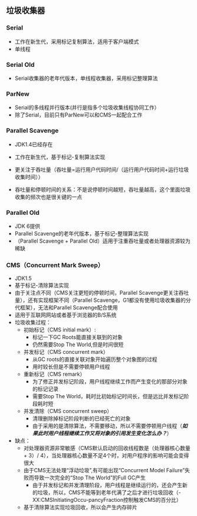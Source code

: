 ## 垃圾收集器

### Serial

- 工作在新生代，采用标记复制算法，适用于客户端模式
- 单线程

### Serial Old

- Serial收集器的老年代版本，单线程收集器，采用标记整理算法

### ParNew

- Serial的多线程并行版本(并行是指多个垃圾收集线程协同工作）
- 除了Serial，目前只有ParNew可以和CMS一起配合工作

### Parallel Scavenge

- JDK1.4已经存在

- 工作在新生代，基于标记-复制算法实现
- 更关注于吞吐量（吞吐量=运行用户代码时间/（运行用户代码时间+运行垃圾收集时间））

- 吞吐量和停顿时间的关系：不是说停顿时间越短，吞吐量越高，这个里面垃圾收集的频次也是很关键的一点

### Parallel Old

- JDK 6提供
- Parallel Scavenge的老年代版本，基于标记-整理算法实现
- （Parallel Scavenge + Parallel Old）适用于注重吞吐量或者处理器资源较为稀缺

### CMS（Concurrent Mark Sweep）

- JDK1.5
- 基于标记-清除算法实现
- 由于关注点不同（CMS关注更短的停顿时间，Parallel Scavenge更关注吞吐量），还有实现框架不同（Parallel Scavenge，G1都没有使用垃圾收集器的分代框架），无法和Parallel Scavenge配合使用
- 适用于互联网网站或者基于浏览器的B/S系统
- 垃圾收集过程：
  - 初始标记（CMS initial mark）:
    - 标记一下GC Roots能直接关联到的对象
    - 仍然需要Stop The World,但是时间很短
  - 并发标记（CMS concurrent mark）
    - 从GC roots的直接关联对象开始遍历整个对象图的过程
    - 用时较长但是不需要停顿用户线程
  - 重新标记（CMS remark）
    - 为了修正并发标记阶段，用户线程继续工作而产生变化的那部分对象的标记记录
    - 需要Stop The World，耗时比初始标记时间长，但是远比并发标记阶段耗时短
  - 并发清除（CMS concurrent sweep）
    - 清理删除掉标记阶段判断的已经死亡的对象
    - 由于采用的是清除算法，不需要移动，所以不需要停顿用户线程（***如果此时用户线程继续工作又将对象的引用发生变化怎么办？***）
- 缺点：
  - 对处理器资源非常敏感（CMS默认启动的回收线程数是（处理器核心数量 + 3）/ 4），当处理器核心数量不足4个时，对用户程序的影响可能会变得很大
  - 由于CMS无法处理“浮动垃圾”,有可能出现“Concurrent Model Failure”失败而导致一次完全的“Stop The World”的Full GC产生
    - 由于并发标记和并发清理阶段，用户线程是继续运行的，还会产生新的垃圾，所以，CMS不能等到老年代满了之后才进行垃圾回收（-XX:CMSInitiatingOccu-pancyFraction控制触发CMS的百分比）
  - 基于清除算法实现垃圾回收，所以会产生内存碎片